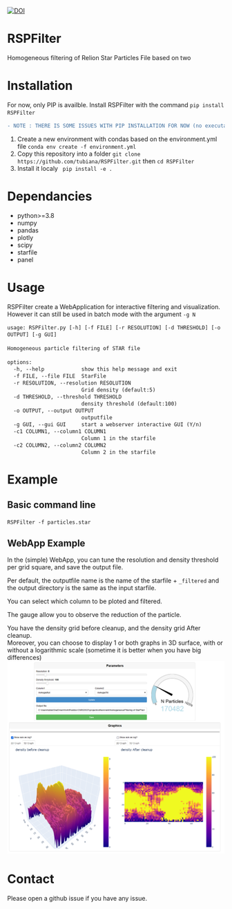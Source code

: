 [![DOI](https://zenodo.org/badge/575487916.svg)](https://zenodo.org/badge/latestdoi/575487916)

# RSPFilter
Homogeneous filtering of Relion Star Particles File based on two 

# Installation
For now, only PIP is availble. Install RSPFilter with the command
`pip install RSPFilter`

```diff
- NOTE : THERE IS SOME ISSUES WITH PIP INSTALLATION FOR NOW (no executable made), PLEASE CHECK BELLOW HOW TO INSTALL IT
```
1. Create a new environment with condas based on the environment.yml file `conda env create -f environment.yml` 
2. Copy this repository into a folder `git clone https://github.com/tubiana/RSPFilter.git` then `cd RSPFilter`
3. Install it localy ` pip install -e .`

# Dependancies
- python>=3.8
- numpy
- pandas
- plotly
- scipy
- starfile
- panel


# Usage 
RSPFilter create a WebApplication for interactive filtering and visualization.  
However it can still be used in batch mode with the argument `-g N`

```
usage: RSPFilter.py [-h] [-f FILE] [-r RESOLUTION] [-d THRESHOLD] [-o OUTPUT] [-g GUI]

Homogeneous particle filtering of STAR file

options:
  -h, --help            show this help message and exit
  -f FILE, --file FILE  StarFile
  -r RESOLUTION, --resolution RESOLUTION
                        Grid density (default:5)
  -d THRESHOLD, --threshold THRESHOLD
                        density threshold (default:100)
  -o OUTPUT, --output OUTPUT
                        outputfile
  -g GUI, --gui GUI     start a webserver interactive GUI (Y/n)
  -c1 COLUMN1, --column1 COLUMN1
                        Column 1 in the starfile
  -c2 COLUMN2, --column2 COLUMN2
                        Column 2 in the starfile
```

# Example
## Basic command line
`RSPFilter -f particles.star`

## WebApp Example
In the (simple) WebApp, you can tune the resolution and density threshold per grid square, and save the output file.  

Per default, the outputfile name is the name of the starfile + `_filtered` and the output directory is the same as the input starfile.

You can select which column to be ploted and filtered.

The gauge allow you to observe the reduction of the particle.

You have the density grid before cleanup, and the density grid After cleanup.  
Moreover, you can choose to display 1 or both graphs in 3D surface, with or without a logarithmic scale (sometime it is better when you have big differences)
![Webapp Example](examples/webapp_example.png)

# Contact
Please open a github issue if you have any issue.


